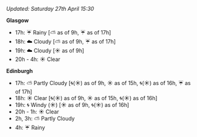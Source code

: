 *Updated: Saturday 27th April 15:30*

**Glasgow**

* 17h: :umbrella: Rainy [:partly_sunny: as of 9h, :umbrella: as of 17h]
* 18h: :cloud: Cloudy [:partly_sunny: as of 9h, :umbrella: as of 17h]
* 19h: :cloud: Cloudy [:sunny: as of 9h]
* 20h - 4h: :sunny: Clear

**Edinburgh**

* 17h: :partly_sunny: Partly Cloudy [:cyclone:(:sunny:) as of 9h, :sunny: as of 15h, :cyclone:(:sunny:) as of 16h, :umbrella: as of 17h]
* 18h: :sunny: Clear [:cyclone:(:sunny:) as of 9h, :sunny: as of 15h, :cyclone:(:sunny:) as of 16h]
* 19h: :cyclone: Windy (:sunny:) [:sunny: as of 9h, :cyclone:(:sunny:) as of 16h]
* 20h - 1h: :sunny: Clear
* 2h, 3h: :partly_sunny: Partly Cloudy
* 4h: :umbrella: Rainy
